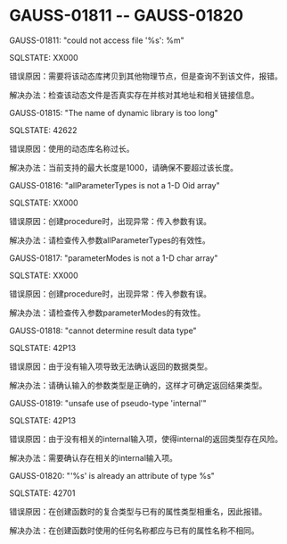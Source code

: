 # GAUSS-01811 -- GAUSS-01820

GAUSS-01811: "could not access file '%s': %m"

SQLSTATE: XX000

错误原因：需要将该动态库拷贝到其他物理节点，但是查询不到该文件，报错。

解决办法：检查该动态文件是否真实存在并核对其地址和相关链接信息。

GAUSS-01815: "The name of dynamic library is too long"

SQLSTATE: 42622

错误原因：使用的动态库名称过长。

解决办法：当前支持的最大长度是1000，请确保不要超过该长度。

GAUSS-01816: "allParameterTypes is not a 1-D Oid array"

SQLSTATE: XX000

错误原因：创建procedure时，出现异常：传入参数有误。

解决办法：请检查传入参数allParameterTypes的有效性。

GAUSS-01817: "parameterModes is not a 1-D char array"

SQLSTATE: XX000

错误原因：创建procedure时，出现异常：传入参数有误。

解决办法：请检查传入参数parameterModes的有效性。

GAUSS-01818: "cannot determine result data type"

SQLSTATE: 42P13

错误原因：由于没有输入项导致无法确认返回的数据类型。

解决办法：请确认输入的参数类型是正确的，这样才可确定返回结果类型。

GAUSS-01819: "unsafe use of pseudo-type 'internal'"

SQLSTATE: 42P13

错误原因：由于没有相关的internal输入项，使得internal的返回类型存在风险。

解决办法：需要确认存在相关的internal输入项。

GAUSS-01820: "'%s' is already an attribute of type %s"

SQLSTATE: 42701

错误原因：在创建函数时的复合类型与已有的属性类型相重名，因此报错。

解决办法：在创建函数时使用的任何名称都应与已有的属性名称不相同。

